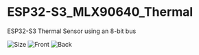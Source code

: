 # ESP32-S3_MLX90640_Thermal
ESP32-S3 Thermal Sensor using an 8-bit bus

![Size](https://github.com/mike-rankin/ESP32-S3_MLX90640_Thermal/assets/4991664/a2fc3894-5fc3-46e2-a023-1946b68b1cbc)
![Front](https://github.com/mike-rankin/ESP32-S3_MLX90640_Thermal/assets/4991664/3b73e65f-1645-44f8-9601-684ffbde1dd9)
![Back](https://github.com/mike-rankin/ESP32-S3_MLX90640_Thermal/assets/4991664/140335cc-d5b3-4149-8417-632e4b00c66d)
